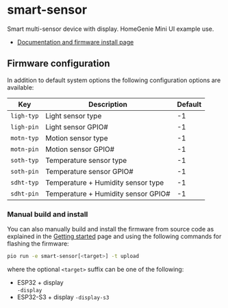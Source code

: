 
# smart-sensor

Smart multi-sensor device with display. HomeGenie Mini UI example use.

- [Documentation and firmware install page](https://homegenie.it/mini/1.2/examples/smart-sensor/)


## Firmware configuration

In addition to default system options the following configuration options are available:

| Key        | Description                         | Default |
|------------|-------------------------------------|---------|
| `ligh-typ` | Light sensor type                   | -1      |
| `ligh-pin` | Light sensor GPIO#                  | -1      |
| `motn-typ` | Motion sensor type                  | -1      |
| `motn-pin` | Motion sensor GPIO#                 | -1      |
| `soth-typ` | Temperature sensor type             | -1      |
| `soth-pin` | Temperature sensor GPIO#            | -1      |
| `sdht-typ` | Temperature + Humidity sensor type  | -1      |
| `sdht-pin` | Temperature + Humidity sensor GPIO# | -1      |


### Manual build and install

You can also manually build and install the firmware from source code
as explained in the [Getting started](../../getting-started#custom-firmware) page
and using the following commands for flashing the firmware:

```bash
pio run -e smart-sensor[<target>] -t upload
```

where the optional `<target>` suffix can be one of the following:
- ESP32 + display  
  `-display`
- ESP32-S3 + display
  `-display-s3`